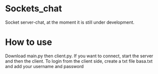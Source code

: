 # Sockets_chat
Socket server-chat, at the moment it is still under development.

# How to use
Download main.py then client.py. If you want to connect, start the server and then the client. 
To login from the client side, create a txt file basa.txt and add your username and password
